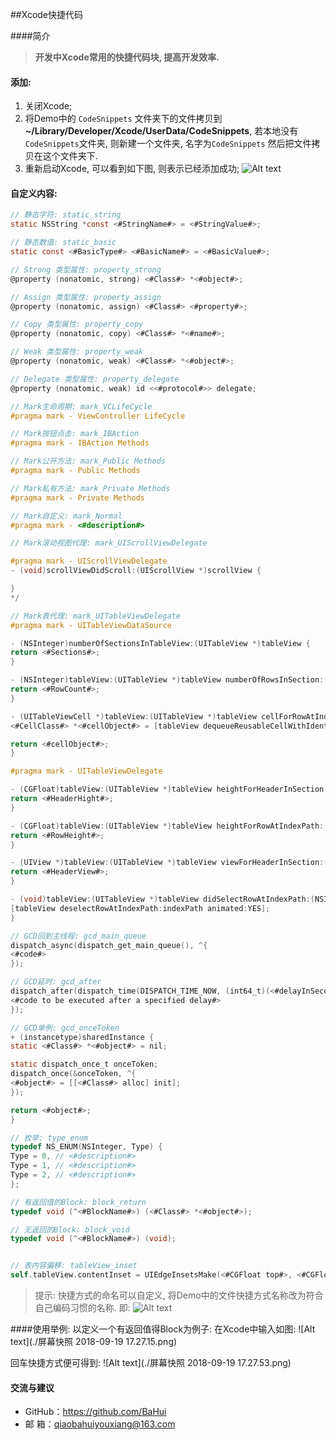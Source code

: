 
##Xcode快捷代码

####简介
>   **开发中Xcode常用的快捷代码块, 提高开发效率.** 

#### 添加:  
1. 关闭Xcode;
2. 将Demo中的 `CodeSnippets` 文件夹下的文件拷贝到 **~/Library/Developer/Xcode/UserData/CodeSnippets**, 若本地没有`CodeSnippets`文件夹,  则新建一个文件夹, 名字为`CodeSnippets` 然后把文件拷贝在这个文件夹下.
3. 重新启动Xcode, 可以看到如下图, 则表示已经添加成功;
![Alt text](./54FFEDE9-37B2-43AB-A459-06C4F692167E.png)

#### 自定义内容:  
```objectivec
// 静态字符: static_string
static NSString *const <#StringName#> = <#StringValue#>;

// 静态数值: static_basic
static const <#BasicType#> <#BasicName#> = <#BasicValue#>;
```
```objectivec
// Strong 类型属性: property_strong
@property (nonatomic, strong) <#Class#> *<#object#>;

// Assign 类型属性: property_assign
@property (nonatomic, assign) <#Class#> <#property#>;

// Copy 类型属性: property_copy
@property (nonatomic, copy) <#Class#> *<#name#>;

// Weak 类型属性: property_weak
@property (nonatomic, weak) <#Class#> *<#object#>;

// Delegate 类型属性: property_delegate
@property (nonatomic, weak) id <<#protocol#>> delegate;
```

```objectivec
// Mark生命周期: mark_VCLifeCycle
#pragma mark - ViewController LifeCycle

// Mark按钮点击: mark_IBAction
#pragma mark - IBAction Methods

// Mark公开方法: mark_Public Methods
#pragma mark - Public Methods

// Mark私有方法: mark_Private Methods
#pragma mark - Private Methods

// Mark自定义: mark_Normal
#pragma mark - <#description#>

// Mark滚动视图代理: mark_UIScrollViewDelegate

#pragma mark - UIScrollViewDelegate
- (void)scrollViewDidScroll:(UIScrollView *)scrollView {

}
*/

// Mark表代理: mark_UITableViewDelegate
#pragma mark - UITableViewDataSource

- (NSInteger)numberOfSectionsInTableView:(UITableView *)tableView {
return <#Sections#>;
}

- (NSInteger)tableView:(UITableView *)tableView numberOfRowsInSection:(NSInteger)section {
return <#RowCount#>;
}

- (UITableViewCell *)tableView:(UITableView *)tableView cellForRowAtIndexPath:(NSIndexPath *)indexPath {
<#CellClass#> *<#cellObject#> = [tableView dequeueReusableCellWithIdentifier:<#CellIdentifier#> forIndexPath:indexPath];

return <#cellObject#>;
}

#pragma mark - UITableViewDelegate

- (CGFloat)tableView:(UITableView *)tableView heightForHeaderInSection:(NSInteger)section {
return <#HeaderHight#>;
}

- (CGFloat)tableView:(UITableView *)tableView heightForRowAtIndexPath:(NSIndexPath *)indexPath {
return <#RowHeight#>;
}

- (UIView *)tableView:(UITableView *)tableView viewForHeaderInSection:(NSInteger)section {
return <#HeaderView#>;
}

- (void)tableView:(UITableView *)tableView didSelectRowAtIndexPath:(NSIndexPath *)indexPath {
[tableView deselectRowAtIndexPath:indexPath animated:YES];
}
```

```objectivec
// GCD回到主线程: gcd_main_queue
dispatch_async(dispatch_get_main_queue(), ^{
<#code#>
});

// GCD延时: gcd_after
dispatch_after(dispatch_time(DISPATCH_TIME_NOW, (int64_t)(<#delayInSeconds#> * NSEC_PER_SEC)), dispatch_get_main_queue(), ^{
<#code to be executed after a specified delay#>
});

// GCD单例: gcd_onceToken
+ (instancetype)sharedInstance {
static <#Class#> *<#object#> = nil;

static dispatch_once_t onceToken;
dispatch_once(&onceToken, ^{
<#object#> = [[<#Class#> alloc] init];
});

return <#object#>;
}
```
```objectivec
// 枚举: type_enum
typedef NS_ENUM(NSInteger, Type) {
Type = 0, // <#description#>
Type = 1, // <#description#>
Type = 2, // <#description#>
};

// 有返回值的Block: block_return
typedef void (^<#BlockName#>) (<#Class#> *<#object#>);

// 无返回的Block: block_void
typedef void (^<#BlockName#>) (void);


// 表内容偏移: tableView_inset
self.tableView.contentInset = UIEdgeInsetsMake(<#CGFloat top#>, <#CGFloat left#>, <#CGFloat bottom#>, <#CGFloat right#>);
```
> 提示: 快捷方式的命名可以自定义,  将Demo中的文件快捷方式名称改为符合自己编码习惯的名称. 即:
![Alt text](./3A07C90D-ED88-42DF-93F0-8226421149BE.png)


####使用举例:
以定义一个有返回值得Block为例子:
在Xcode中输入如图:
![Alt text](./屏幕快照 2018-09-19 17.27.15.png)

回车快捷方式便可得到:
![Alt text](./屏幕快照 2018-09-19 17.27.53.png)

#### 交流与建议
- GitHub：<https://github.com/BaHui>
- 邮  箱：<qiaobahuiyouxiang@163.com>
